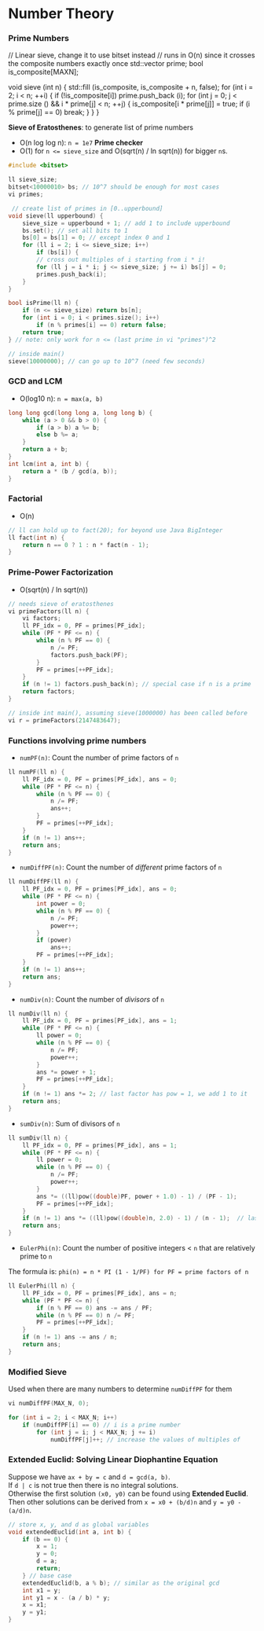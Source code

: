 # Number Theory

### Prime Numbers

// Linear sieve, change it to use bitset instead
// runs in O(n) since it crosses the composite numbers exactly once
std::vector <int> prime;
bool is_composite[MAXN];

void sieve (int n) {
	std::fill (is_composite, is_composite + n, false);
	for (int i = 2; i < n; ++i) {
		if (!is_composite[i]) prime.push_back (i);
		for (int j = 0; j < prime.size () && i * prime[j] < n; ++j) {
			is_composite[i * prime[j]] = true;
			if (i % prime[j] == 0) break;
		}
	}
}

**Sieve of Eratosthenes**: to generate list of prime numbers
* O(n log log n): `n = 1e7`
**Prime checker**
* O(1) for `n <= sieve_size` and O(sqrt(n) / ln sqrt(n)) for bigger `n`s.


```cpp
#include <bitset>

ll sieve_size;
bitset<10000010> bs; // 10^7 should be enough for most cases
vi primes;

 // create list of primes in [0..upperbound]
void sieve(ll upperbound) {
    sieve_size = upperbound + 1; // add 1 to include upperbound
    bs.set(); // set all bits to 1
    bs[0] = bs[1] = 0; // except index 0 and 1
    for (ll i = 2; i <= sieve_size; i++)
        if (bs[i]) {
        // cross out multiples of i starting from i * i!
        for (ll j = i * i; j <= sieve_size; j += i) bs[j] = 0;
        primes.push_back(i);
    }
}

bool isPrime(ll n) {
    if (n <= sieve_size) return bs[n];
    for (int i = 0; i < primes.size(); i++)
        if (n % primes[i] == 0) return false;
    return true;
} // note: only work for n <= (last prime in vi "primes")^2

// inside main()
sieve(10000000); // can go up to 10^7 (need few seconds)
```

### GCD and LCM

* O(log10 n): `n = max(a, b)`

```cpp
long long gcd(long long a, long long b) {
    while (a > 0 && b > 0) {
        if (a > b) a %= b;
        else b %= a;
    }
    return a + b;
}
int lcm(int a, int b) {
    return a * (b / gcd(a, b));
}
```

### Factorial

* O(n)

```cpp
// ll can hold up to fact(20); for beyond use Java BigInteger
ll fact(int n) {
    return n == 0 ? 1 : n * fact(n - 1);
}
```

### Prime-Power Factorization

* O(sqrt(n) / ln sqrt(n))

```cpp
// needs sieve of eratosthenes
vi primeFactors(ll n) {
    vi factors;
    ll PF_idx = 0, PF = primes[PF_idx];
    while (PF * PF <= n) {
        while (n % PF == 0) {
            n /= PF;
            factors.push_back(PF);
        }  
        PF = primes[++PF_idx];
    }
    if (n != 1) factors.push_back(n); // special case if n is a prime
    return factors;
}

// inside int main(), assuming sieve(1000000) has been called before
vi r = primeFactors(2147483647);
```

### Functions involving prime numbers

* `numPF(n)`: Count the number of prime factors of `n`

```cpp
ll numPF(ll n) {
    ll PF_idx = 0, PF = primes[PF_idx], ans = 0;
    while (PF * PF <= n) {
        while (n % PF == 0) {
            n /= PF;
            ans++;
        }
        PF = primes[++PF_idx];
    }
    if (n != 1) ans++;
    return ans;
}
```

* `numDiffPF(n)`: Count the number of *different* prime factors of `n`

```cpp
ll numDiffPF(ll n) {
    ll PF_idx = 0, PF = primes[PF_idx], ans = 0;
    while (PF * PF <= n) {
        int power = 0;
        while (n % PF == 0) {
            n /= PF;
            power++;
        }
        if (power)
            ans++;
        PF = primes[++PF_idx];
    }
    if (n != 1) ans++;
    return ans;
}
```

* `numDiv(n)`: Count the number of *divisors* of `n`

```cpp
ll numDiv(ll n) {
    ll PF_idx = 0, PF = primes[PF_idx], ans = 1;
    while (PF * PF <= n) {
        ll power = 0;
        while (n % PF == 0) {
            n /= PF;
            power++;
        }
        ans *= power + 1;
        PF = primes[++PF_idx];
    }
    if (n != 1) ans *= 2; // last factor has pow = 1, we add 1 to it
    return ans;
}
```

* `sumDiv(n)`: Sum of divisors of `n`

```cpp
ll sumDiv(ll n) {
    ll PF_idx = 0, PF = primes[PF_idx], ans = 1;
    while (PF * PF <= n) {
        ll power = 0;
        while (n % PF == 0) {
            n /= PF;
            power++;
        }
        ans *= ((ll)pow((double)PF, power + 1.0) - 1) / (PF - 1);
        PF = primes[++PF_idx];
    }
    if (n != 1) ans *= ((ll)pow((double)n, 2.0) - 1) / (n - 1);  // last
    return ans;
}
```

* `EulerPhi(n)`: Count the number of positive integers < `n` that are relatively prime to `n`

The formula is: `phi(n) = n * PI (1 - 1/PF) for PF = prime factors of n`

```cpp
ll EulerPhi(ll n) {
    ll PF_idx = 0, PF = primes[PF_idx], ans = n;
    while (PF * PF <= n) {
        if (n % PF == 0) ans -= ans / PF;
        while (n % PF == 0) n /= PF;
        PF = primes[++PF_idx];
    }
    if (n != 1) ans -= ans / n;
    return ans;
}
```

### Modified Sieve

Used when there are many numbers to determine `numDiffPF` for them

```cpp
vi numDiffPF(MAX_N, 0);

for (int i = 2; i < MAX_N; i++)
    if (numDiffPF[i] == 0) // i is a prime number
        for (int j = i; j < MAX_N; j += i)
            numDiffPF[j]++; // increase the values of multiples of
```

### Extended Euclid: Solving Linear Diophantine Equation

Suppose we have `ax + by = c` and `d = gcd(a, b)`.  
If `d | c` is not true then there is no integral solutions.  
Otherwise the first solution `(x0, y0)` can be found using **Extended Euclid**.
Then other solutions can be derived from `x = x0 + (b/d)n` and `y = y0 - (a/d)n`.

```cpp
// store x, y, and d as global variables
void extendedEuclid(int a, int b) {
    if (b == 0) {
        x = 1;
        y = 0;
        d = a;
        return;
    } // base case
    extendedEuclid(b, a % b); // similar as the original gcd
    int x1 = y;
    int y1 = x - (a / b) * y;
    x = x1;
    y = y1;
}
```
